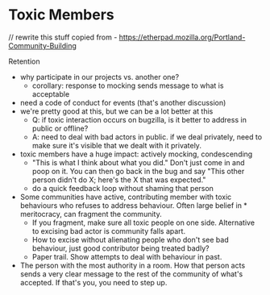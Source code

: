 # Toxic Members

// rewrite this stuff copied from - https://etherpad.mozilla.org/Portland-Community-Building

Retention
* why participate in our projects vs. another one?
    * corollary:  response to mocking sends message to what is acceptable
* need a code of conduct for events (that's another discussion)
* we're pretty good at this, but we can be a lot better at this
    * Q: if toxic interaction occurs on bugzilla, is it better to address in public or offline?
    * A: need to deal with bad actors in public. if we deal privately, need to make sure it's visible that we dealt with it privately.
* toxic members have a huge impact: actively mocking, condescending
    * "This is what I think about what you did." Don't just come in and poop on it. You can then go back in the bug and say "This other person didn't do X; here's the X that was expected."
    * do a quick feedback loop without shaming that person
* Some communities have active, contributing member with toxic behaviours who refuses to address behaviour. Often large belief in * meritocracy, can fragment the community.
    * If you fragment, make sure all toxic people on one side. Alternative to excising bad actor is community falls apart.
    * How to excise without alienating people who don't see bad behaviour, just good contributor being treated badly?
    * Paper trail. Show attempts to deal with behaviour in past.
* The person with the most authority in a room. How that person acts sends a very clear message to the rest of the community of what's accepted. If that's you, you need to step up.
